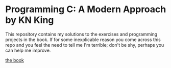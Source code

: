 # Programming C: A Modern Approach by KN King

This repository contains my solutions to the exercises and programming
projects in the book. If for some inexplicable reason you come across
this repo and you feel the need to tell me I'm terrible; don't be shy,
perhaps you can help me improve.

[the book](http://www.goodreads.com/book/show/187833.C_Programming)

